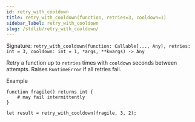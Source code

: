 ```yaml
---
id: retry_with_cooldown
title: retry_with_cooldown(function, retries=3, cooldown=1)
sidebar_label: retry_with_cooldown
slug: /stdlib/retry_with_cooldown/
---
```


Signature: `retry_with_cooldown(function: Callable[..., Any], retries: int = 3, cooldown: int = 1, *args, **kwargs) -> Any`

Retry a function up to `retries` times with `cooldown` seconds between
attempts. Raises `RuntimeError` if all retries fail.

Example

```clyp
function fragile() returns int {
    # may fail intermittently
}

let result = retry_with_cooldown(fragile, 3, 2);
```

